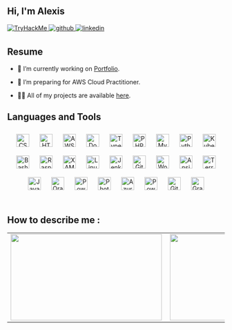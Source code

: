 ## <h2>Hi, I'm Alexis</h2>  


<a href="https://tryhackme.com/p/Alxis99" target="_blank">
<img src="https://tryhackme-badges.s3.amazonaws.com/Alxis99.png" alt="TryHackMe" style="margin-bottom: 5px;" />
</a>
<a href="https://github.com/Alxis99" target="_blank">
<img src=https://img.shields.io/badge/github-%2324292e.svg?&style=for-the-badge&logo=github&logoColor=white alt=github style="margin-bottom: 5px;" />
</a>
<a href="https://linkedin.com/in/alexis-huellou" target="_blank">
<img src=https://img.shields.io/badge/linkedin-%231E77B5.svg?&style=for-the-badge&logo=linkedin&logoColor=white alt=linkedin style="margin-bottom: 5px;" />
</a>

  

<br/>  

## Resume
- 🔭 I’m currently working on [Portfolio](https://ha1.fr).  
  

- 🐍 I’m preparing for AWS Cloud Practitioner.
  

- 👨‍💻 All of my projects are available  [here](https://github.com/Alxis99?tab=repositories).  



## Languages and Tools  
<div align="center">  
<img style="margin: 10px" src="https://profilinator.rishav.dev/skills-assets/css3-original-wordmark.svg" alt="CSS3" height="30" />  
<img style="margin: 10px" src="https://profilinator.rishav.dev/skills-assets/html5-original-wordmark.svg" alt="HTML5" height="30" />  
<img style="margin: 10px" src="https://profilinator.rishav.dev/skills-assets/amazonwebservices-original-wordmark.svg" alt="AWS" height="30" />  
<img style="margin: 10px" src="https://profilinator.rishav.dev/skills-assets/docker-original-wordmark.svg" alt="Docker" height="30" />  
<img style="margin: 10px" src="https://profilinator.rishav.dev/skills-assets/typescript-original.svg" alt="TypeScript" height="30" />  
<img style="margin: 10px" src="https://profilinator.rishav.dev/skills-assets/php-original.svg" alt="PHP" height="30" />  
<img style="margin: 10px" src="https://profilinator.rishav.dev/skills-assets/mysql-original-wordmark.svg" alt="MySQL" height="30" />  
<img style="margin: 10px" src="https://profilinator.rishav.dev/skills-assets/python-original.svg" alt="Python" height="30" />  
<img style="margin: 10px" src="https://profilinator.rishav.dev/skills-assets/kubernetes-icon.svg" alt="Kubernetes" height="30" />  
<img style="margin: 10px" src="https://profilinator.rishav.dev/skills-assets/gnu_bash-icon.svg" alt="Bash" height="30" />  
<img style="margin: 10px" src="https://profilinator.rishav.dev/skills-assets/raspberrypi.png" alt="Raspberry Pi" height="30" />  
<img style="margin: 10px" src="https://profilinator.rishav.dev/skills-assets/xampp.png" alt="XAMPP" height="30" />  
<img style="margin: 10px" src="https://profilinator.rishav.dev/skills-assets/linux-original.svg" alt="Linux" height="30" />  
<img style="margin: 10px" src="https://profilinator.rishav.dev/skills-assets/jenkins-icon.svg" alt="Jenkins" height="30" />  
<img style="margin: 10px" src="https://profilinator.rishav.dev/skills-assets/git-scm-icon.svg" alt="Git" height="30" />  
<img style="margin: 10px" src="https://profilinator.rishav.dev/skills-assets/wordpress.png" alt="WordPress" height="30" />  
<img style="margin: 10px" src="https://profilinator.rishav.dev/skills-assets/ansible.png" alt="Ansible" height="30" />  
<img style="margin: 10px" src="https://profilinator.rishav.dev/skills-assets/terraformio-icon.svg" alt="Terraform" height="30" />  
<img style="margin: 10px" src="https://profilinator.rishav.dev/skills-assets/java-original-wordmark.svg" alt="Java" height="30" />  
<img style="margin: 10px" src="https://profilinator.rishav.dev/skills-assets/oracle-original.svg" alt="Oracle" height="30" />  
<img style="margin: 10px" src="https://profilinator.rishav.dev/skills-assets/powerbi.png" alt="Power Bi" height="30" />  
<img style="margin: 10px" src="https://profilinator.rishav.dev/skills-assets/photoshop-plain.svg" alt="Photoshop" height="30" />  
<img style="margin: 10px" src="https://profilinator.rishav.dev/skills-assets/microsoft_azure-icon.svg" alt="Azure" height="30" />  
<img style="margin: 10px" src="https://profilinator.rishav.dev/skills-assets/powershell.png" alt="PowerShell" height="30" />  
<img style="margin: 10px" src="https://profilinator.rishav.dev/skills-assets/gitlab.svg" alt="GitLab" height="30" />  
<img style="margin: 10px" src="https://profilinator.rishav.dev/skills-assets/grafana.png" alt="Grafana" height="30" />  
</div> 

<br/>  


## How to describe me :
<table><tr><td valign="top" width="50%">

<img src="https://i.imgur.com/0UW1yhc.gif" align="left" height="200" width="350" />

</td><td valign="top" width="50%">

<img src="https://camo.githubusercontent.com/9aab7dead81f32808b9f867a407d688b6b7146cd42d6878a5b616183463ddb02/68747470733a2f2f6d656469612e67697068792e636f6d2f6d656469612f514d486f55363673425871714c715976474f2f67697068792e676966" align="left" height="200" width="350" />  
</td></tr></table>  

